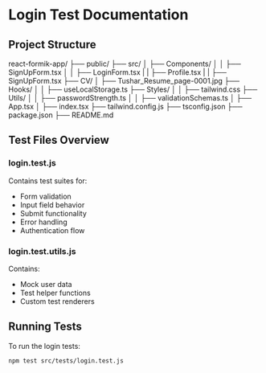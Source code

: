 # Login Test Documentation

## Project Structure
react-formik-app/
├── public/
├── src/
│   ├── Components/
│   │   ├── SignUpForm.tsx
│   │   ├── LoginForm.tsx
|   |   ├── Profile.tsx
|   |   ├── SignUpForm.tsx
├── CV/
│   ├── Tushar_Resume_page-0001.jpg
├── Hooks/
│   │   ├── useLocalStorage.ts
├── Styles/
│   │   ├── tailwind.css
├── Utils/
│   │   ├── passwordStrength.ts
│   │   ├── validationSchemas.ts
│   ├── App.tsx
│   ├── index.tsx
├── tailwind.config.js
├── tsconfig.json
├── package.json
├── README.md

## Test Files Overview

### login.test.js
Contains test suites for:
- Form validation
- Input field behavior
- Submit functionality
- Error handling
- Authentication flow

### login.test.utils.js 
Contains:
- Mock user data
- Test helper functions
- Custom test renderers

## Running Tests

To run the login tests:
```bash
npm test src/tests/login.test.js
